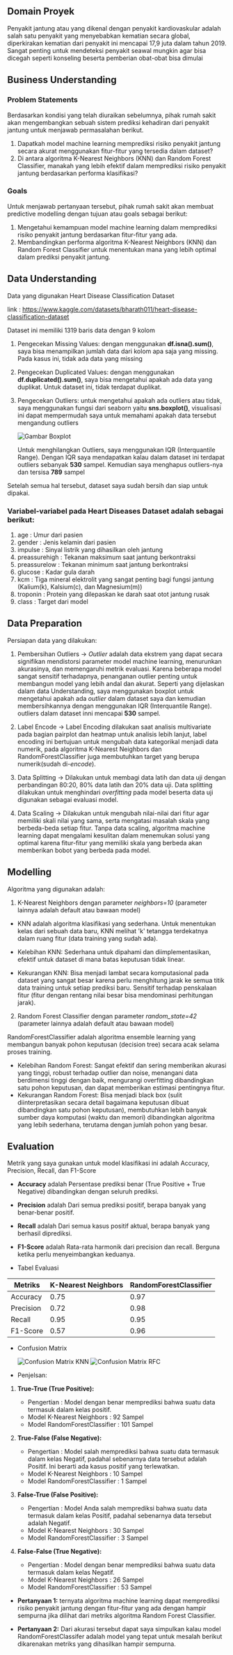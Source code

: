 ## Domain Proyek

Penyakit jantung atau yang dikenal dengan penyakit kardiovaskular adalah salah satu penyakit yang menyebabkan kematian secara global, diperkirakan kematian dari penyakit ini mencapai 17,9 juta dalam tahun 2019. Sangat penting untuk mendeteksi penyakit seawal mungkin agar bisa dicegah seperti konseling beserta pemberian obat-obat bisa dimulai

## Business Understanding

### Problem Statements

Berdasarkan kondisi yang telah diuraikan sebelumnya, pihak rumah sakit akan mengembangkan sebuah sistem prediksi kehadiran dari penyakit jantung untuk menjawab permasalahan berikut.

1. Dapatkah model machine learning memprediksi risiko penyakit jantung secara akurat menggunakan fitur-fitur yang tersedia dalam dataset?
2. Di antara algoritma K-Nearest Neighbors (KNN) dan Random Forest Classifier, manakah yang lebih efektif dalam memprediksi risiko penyakit jantung berdasarkan performa klasifikasi?

### Goals

Untuk menjawab pertanyaan tersebut, pihak rumah sakit akan membuat predictive modelling dengan tujuan atau goals sebagai berikut:

1. Mengetahui kemampuan model machine learning dalam memprediksi risiko penyakit jantung berdasarkan fitur-fitur yang ada.
2. Membandingkan performa algoritma K-Nearest Neighbors (KNN) dan Random Forest Classifier untuk menentukan mana yang lebih optimal dalam prediksi penyakit jantung.

## Data Understanding

Data yang digunakan Heart Disease Classification Dataset

link : https://www.kaggle.com/datasets/bharath011/heart-disease-classification-dataset

Dataset ini memiliki 1319 baris data dengan 9 kolom

1. Pengecekan Missing Values:
   dengan menggunakan **df.isna().sum()**, saya bisa menampilkan jumlah data dari kolom apa saja yang missing. Pada kasus ini, tidak ada data yang missing

2. Pengecekan Duplicated Values:
   dengan menggunakan **df.duplicated().sum()**, saya bisa mengetahui apakah ada data yang duplikat. Untuk dataset ini, tidak terdapat duplikat.

3. Pengecekan Outliers:
   untuk mengetahui apakah ada outliers atau tidak, saya menggunakan fungsi dari seaborn yaitu **sns.boxplot()**, visualisasi ini dapat mempermudah saya untuk memahami apakah data tersebut mengandung outliers

   ![Gambar Boxplot](https://builtin.com/sites/www.builtin.com/files/styles/ckeditor_optimize/public/inline-images/1_boxplots.jpg "Gambar Boxplot")

   Untuk menghilangkan Outliers, saya menggunakan IQR (Interquantile Range). Dengan IQR saya mendapatkan kalau dalam dataset ini terdapat outliers sebanyak **530** sampel. Kemudian saya menghapus outliers-nya dan tersisa **789** sampel

Setelah semua hal tersebut, dataset saya sudah bersih dan siap untuk dipakai.

### Variabel-variabel pada Heart Diseases Dataset adalah sebagai berikut:

1. age : Umur dari pasien
2. gender : Jenis kelamin dari pasien
3. impulse : Sinyal listrik yang dihasilkan oleh jantung
4. preassurehigh : Tekanan maksimum saat jantung berkontraksi
5. preassurelow : Tekanan minimum saat jantung berkontraksi
6. glucose : Kadar gula darah
7. kcm : Tiga mineral elektrolit yang sangat penting bagi fungsi jantung (Kalium(k), Kalsium(c), dan Magnesium(m))
8. troponin : Protein yang dilepaskan ke darah saat otot jantung rusak
9. class : Target dari model

## Data Preparation

Persiapan data yang dilakukan:

1. Pembersihan Outliers
   -> _Outlier_ adalah data ekstrem yang dapat secara signifikan mendistorsi parameter model machine learning, menurunkan akurasinya, dan memengaruhi metrik evaluasi. Karena beberapa model sangat sensitif terhadapnya, penanganan outlier penting untuk membangun model yang lebih andal dan akurat. Seperti yang dijelaskan dalam data Understanding, saya menggunakan boxplot untuk mengetahui apakah ada _outlier_ dalam dataset saya dan kemudian membersihkannya dengan menggunakan IQR (Interquantile Range). outliers dalam dataset inni mencapai **530** sampel.

2. Label Encode
   -> Label Encoding dilakukan saat analisis multivariate pada bagian pairplot dan heatmap untuk analisis lebih lanjut, label encoding ini bertujuan untuk mengubah data kategorikal menjadi data numerik, pada algoritma K-Nearest Neighbors dan RandomForestClassifier juga membutuhkan target yang berupa numerik(sudah di-_encode_).

3. Data Splitting
   -> Dilakukan untuk membagi data latih dan data uji dengan perbandingan 80:20, 80% data latih dan 20% data uji. Data splitting dilakukan untuk menghindari _overfitting_ pada model beserta data uji digunakan sebagai evaluasi model.

4. Data Scaling
   -> Dilakukan untuk mengubah nilai-nilai dari fitur agar memiliki skali nilai yang sama, serta mengatasi masalah skala yang berbeda-beda setiap fitur. Tanpa data scaling, algoritma machine learning dapat mengalami kesulitan dalam menemukan solusi yang optimal karena fitur-fitur yang memiliki skala yang berbeda akan memberikan bobot yang berbeda pada model.

## Modelling

Algoritma yang digunakan adalah:

1. K-Nearest Neighbors dengan parameter _neighbors=10_ (parameter lainnya adalah default atau bawaan model)

- KNN adalah algoritma klasifikasi yang sederhana. Untuk menentukan kelas dari sebuah data baru, KNN melihat 'k' tetangga terdekatnya dalam ruang fitur (data training yang sudah ada).

- Kelebihan KNN: Sederhana untuk dipahami dan diimplementasikan, efektif untuk dataset di mana batas keputusan tidak linear.
- Kekurangan KNN: Bisa menjadi lambat secara komputasional pada dataset yang sangat besar karena perlu menghitung jarak ke semua titik data training untuk setiap prediksi baru. Sensitif terhadap penskalaan fitur (fitur dengan rentang nilai besar bisa mendominasi perhitungan jarak).

2. Random Forest Classifier dengan parameter _random_state=42_ (parameter lainnya adalah default atau bawaan model)

RandomForestClassifier adalah algoritma ensemble learning yang membangun banyak pohon keputusan (decision tree) secara acak selama proses training.

- Kelebihan Random Forest: Sangat efektif dan sering memberikan akurasi yang tinggi, robust terhadap outlier dan noise, menangani data berdimensi tinggi dengan baik, mengurangi overfitting dibandingkan satu pohon keputusan, dan dapat memberikan estimasi pentingnya fitur.
- Kekurangan Random Forest: Bisa menjadi black box (sulit diinterpretasikan secara detail bagaimana keputusan dibuat dibandingkan satu pohon keputusan), membutuhkan lebih banyak sumber daya komputasi (waktu dan memori) dibandingkan algoritma yang lebih sederhana, terutama dengan jumlah pohon yang besar.

## Evaluation

Metrik yang saya gunakan untuk model klasifikasi ini adalah Accuracy, Precision, Recall, dan F1-Score

- **Accuracy** adalah Persentase prediksi benar (True Positive + True Negative) dibandingkan dengan seluruh prediksi.

- **Precision** adalah Dari semua prediksi positif, berapa banyak yang benar-benar positif.

- **Recall** adalah Dari semua kasus positif aktual, berapa banyak yang berhasil diprediksi.

- **F1-Score** adalah Rata-rata harmonik dari precision dan recall. Berguna ketika perlu menyeimbangkan keduanya.

* Tabel Evaluasi

| Metriks   | K-Nearest Neighbors | RandomForestClassifier |
| --------- | ------------------- | ---------------------- |
| Accuracy  | 0.75                | 0.97                   |
| Precision | 0.72                | 0.98                   |
| Recall    | 0.95                | 0.95                   |
| F1-Score  | 0.57                | 0.96                   |

- Confusion Matrix

  ![Confusion Matrix KNN](https://i.imgur.com/wn0PIl8.png "Confusion Matrix KNN")
  ![Confusion Matrix RFC](https://i.imgur.com/WJKrLdV.png "Confusion Matrix RFC")

- Penjelsan:

1. **True-True (True Positive):**

   - Pengertian : Model dengan benar memprediksi bahwa suatu data termasuk dalam kelas positif.
   - Model K-Nearest Neighbors : 92 Sampel
   - Model RandomForestClassifier : 101 Sampel

2. **True-False (False Negative):**

   - Pengertian : Model salah memprediksi bahwa suatu data termasuk dalam kelas Negatif, padahal sebenarnya data tersebut adalah Positif. Ini berarti ada kasus positif yang terlewatkan.
   - Model K-Nearest Neighbors : 10 Sampel
   - Model RandomForestClassifier : 1 Sampel

3. **False-True (False Positive):**

   - Pengertian : Model Anda salah memprediksi bahwa suatu data termasuk dalam kelas Positif, padahal sebenarnya data tersebut adalah Negatif.
   - Model K-Nearest Neighbors : 30 Sampel
   - Model RandomForestClassifier : 3 Sampel

4. **False-False (True Negative):**
   - Pengertian : Model dengan benar memprediksi bahwa suatu data termasuk dalam kelas Negatif.
   - Model K-Nearest Neighbors : 26 Sampel
   - Model RandomForestClassifier : 53 Sampel

- **Pertanyaan 1:**
  ternyata algoritma machine learning dapat memprediksi risiko penyakit jantung dengan fitur-fitur yang ada dengan hampir sempurna jika dilihat dari metriks algoritma Random Forest Classifier.

- **Pertanyaan 2:**
  Dari akurasi tersebut dapat saya simpulkan kalau model RandomForestClassifer adalah model yang tepat untuk mesalah berikut dikarenakan metriks yang dihasilkan hampir sempurna.
